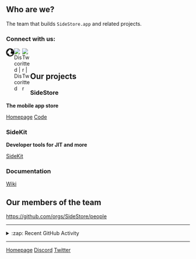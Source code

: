 <!-- 
Docs: How to use GitHub README and actions to auto-generate embedded content.
https://github.com/anuraghazra/github-readme-stats
https://www.youtube.com/watch?v=n6d4KHSKqGk
https://github.com/rahuldkjain/github-profile-readme-generator
 -->

## Who are we?

The team that builds `SideStore.app` and related projects.

### Connect with us:

<!--
[![Website](https://img.shields.io/website?label=sidestore.io&style=for-the-badge&url=https://sidestore.io)](https://sidestore.io)
[![Twitter Follow](https://img.shields.io/twitter/follow/sidestore_io?color=1DA1F2&logo=twitter&style=for-the-badge)](https://twitter.com/intent/follow?original_referer=https%3A%2F%2Fgithub.com%2Fsidestore&screen_name=sidestore)
[![GitHub Followers](https://img.shields.io/github/followers/sidestore?style=for-the-badge)]()
[![GitHub Sponsors](https://img.shields.io/github/sponsors/sidestore?style=for-the-badge
)]() 
-->

[<img align="left" alt="sidestore.io" width="22px" src="https://raw.githubusercontent.com/iconic/open-iconic/master/svg/globe.svg" />][website]
[<img align="left" alt="Discord | Discord" width="22px" src="https://cdn.jsdelivr.net/npm/simple-icons@v3/icons/discord.svg" />][discord]
[<img align="left" alt="Twitter | Twitter" width="22px" src="https://cdn.jsdelivr.net/npm/simple-icons@v3/icons/twitter.svg" />][twitter]

<br />
<br />

## Our projects

### SideStore

__The mobile app store__

[Homepage][website]
[Code][git.sidestore]

### SideKit

__Developer tools for JIT and more__

[SideKit][git.sidekit]

### Documentation

[Wiki][wiki]

## Our members of the team

https://github.com/orgs/SideStore/people

---

<details>
  <summary>:zap: Recent GitHub Activity</summary>

<!--START_SECTION:activity-->
1. 🗣 Commented on [#706](https://github.com/SideStore/SideStore/issues/706) in [SideStore/SideStore](https://github.com/SideStore/SideStore)
2. 🗣 Commented on [#844](https://github.com/SideStore/SideStore/issues/844) in [SideStore/SideStore](https://github.com/SideStore/SideStore)
3. ❗️ Closed issue [#851](https://github.com/SideStore/SideStore/issues/851) in [SideStore/SideStore](https://github.com/SideStore/SideStore)
4. 🗣 Commented on [#844](https://github.com/SideStore/SideStore/issues/844) in [SideStore/SideStore](https://github.com/SideStore/SideStore)
5. ❗️ Opened issue [#852](https://github.com/SideStore/SideStore/issues/852) in [SideStore/SideStore](https://github.com/SideStore/SideStore)
6. 🗣 Commented on [#844](https://github.com/SideStore/SideStore/issues/844) in [SideStore/SideStore](https://github.com/SideStore/SideStore)
7. 🗣 Commented on [#851](https://github.com/SideStore/SideStore/issues/851) in [SideStore/SideStore](https://github.com/SideStore/SideStore)
8. ❗️ Opened issue [#851](https://github.com/SideStore/SideStore/issues/851) in [SideStore/SideStore](https://github.com/SideStore/SideStore)
9. 🗣 Commented on [#841](https://github.com/SideStore/SideStore/issues/841) in [SideStore/SideStore](https://github.com/SideStore/SideStore)
10. 🗣 Commented on [#841](https://github.com/SideStore/SideStore/issues/841) in [SideStore/SideStore](https://github.com/SideStore/SideStore)
11. ❗️ Closed issue [#847](https://github.com/SideStore/SideStore/issues/847) in [SideStore/SideStore](https://github.com/SideStore/SideStore)
12. 🎉 Merged PR [#850](https://github.com/SideStore/SideStore/pull/850) in [SideStore/SideStore](https://github.com/SideStore/SideStore)
13. 💪 Opened PR [#850](https://github.com/SideStore/SideStore/pull/850) in [SideStore/SideStore](https://github.com/SideStore/SideStore)
14. 🗣 Commented on [#847](https://github.com/SideStore/SideStore/issues/847) in [SideStore/SideStore](https://github.com/SideStore/SideStore)
15. 🗣 Commented on [#847](https://github.com/SideStore/SideStore/issues/847) in [SideStore/SideStore](https://github.com/SideStore/SideStore)
16. 🗣 Commented on [#847](https://github.com/SideStore/SideStore/issues/847) in [SideStore/SideStore](https://github.com/SideStore/SideStore)
17. ❗️ Closed issue [#55](https://github.com/SideStore/Community-Source/issues/55) in [SideStore/Community-Source](https://github.com/SideStore/Community-Source)
18. ❗️ Opened issue [#55](https://github.com/SideStore/Community-Source/issues/55) in [SideStore/Community-Source](https://github.com/SideStore/Community-Source)
19. 🗣 Commented on [#847](https://github.com/SideStore/SideStore/issues/847) in [SideStore/SideStore](https://github.com/SideStore/SideStore)
20. 🗣 Commented on [#848](https://github.com/SideStore/SideStore/issues/848) in [SideStore/SideStore](https://github.com/SideStore/SideStore)
<!--END_SECTION:activity-->

</details>

---

[Homepage][patreon] [Discord][discord] [Twitter][twitter]

<!--
- [Patreon][patreon]
- [OpenCollective][opencollective]
- [YouTube][youtube]
-->

[website]: https://sidestore.io
[wiki]: https://wiki.sidestore.io
[twitter]: https://twitter.com/sidestore_io
[discord]: https://discord.gg/sidestore-949183273383395328
[youtube]: https://youtube.com/TODO
[patreon]: https://www.patreon.com/SideStore
[opencollective]: https://opencollective.com/TODO
[git.sidestore]: https://github.com/SideStore/SideStore/
[git.sidekit]: https://github.com/SideStore/SideKit


